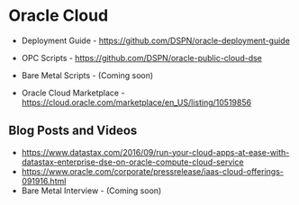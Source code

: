 # Oracle Cloud

* Deployment Guide - https://github.com/DSPN/oracle-deployment-guide

* OPC Scripts	- https://github.com/DSPN/oracle-public-cloud-dse
* Bare Metal Scripts - (Coming soon)
* Oracle Cloud Marketplace - https://cloud.oracle.com/marketplace/en_US/listing/10519856

## Blog Posts and Videos
* https://www.datastax.com/2016/09/run-your-cloud-apps-at-ease-with-datastax-enterprise-dse-on-oracle-compute-cloud-service
* https://www.oracle.com/corporate/pressrelease/iaas-cloud-offerings-091916.html
* Bare Metal Interview - (Coming soon)
